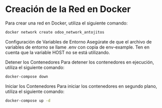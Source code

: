 


# Creación de la Red en Docker

Para crear una red en Docker, utiliza el siguiente comando:

```bash
docker network create odoo_network_antojitos
```
Configuración de Variables de Entorno
Asegúrate de que el archivo de variables de entorno se llame .env con copia de env-example.  Ten en cuenta que la variable HOST no se está utilizando.

Detener los Contenedores
Para detener los contenedores en ejecución, utiliza el siguiente comando:

```bash
docker-compose down
```

Iniciar los Contenedores
Para iniciar los contenedores en segundo plano, utiliza el siguiente comando:
```bash
docker-compose up -d
```
